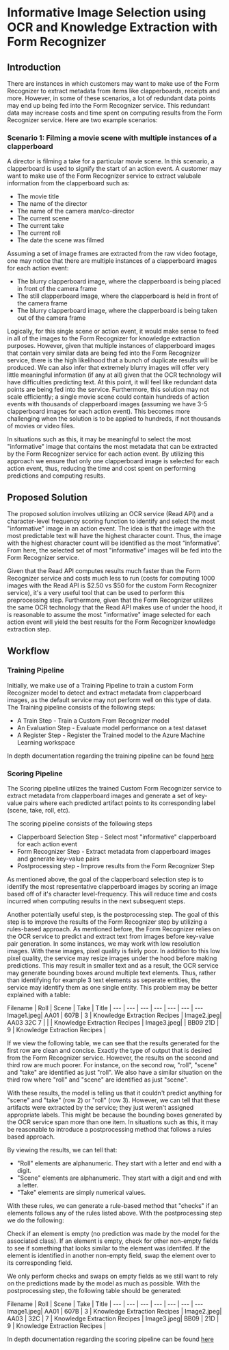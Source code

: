 # Informative Image Selection using OCR and Knowledge Extraction with Form Recognizer #

## Introduction ##

There are instances in which customers may want to make use of the Form Recognizer to extract metadata from items like clapperboards, receipts and more. However, in some of these scenarios, a lot of redundant data points may end up being fed into the Form Recognizer service. This redundant data may increase costs and time spent on computing results from the Form Recognizer service. Here are two example scenarios:

### Scenario 1: Filming a movie scene with multiple instances of a clapperboard ###

A director is filming a take for a particular movie scene. In this scenario, a clapperboard is used to signify the start of an action event. A customer may want to make use of the Form Recognizer service to extract valubale information from the clapperboard such as:

- The movie title
- The name of the director
- The name of the camera man/co-director
- The current scene
- The current take
- The current roll
- The date the scene was filmed

Assuming a set of image frames are extracted from the raw video footage, one may notice that there are multiple instances of a clapperboard images for each action event:

- The blurry clapperboard image, where the clapperboard is being placed in front of the camera frame
- The still clapperboard image, where the clapperboard is held in front of the camera frame
- The blurry clapperboard image, where the clapperboard is being taken out of the camera frame

Logically, for this single scene or action event, it would make sense to feed in all of the images to the Form Recognizer for knowledge extraction purposes. However, given that multiple instances of clapperboard images that contain very similar data are being fed into the Form Recognizer service, there is the high likelihood that a bunch of duplicate results will be produced. We can also infer that extremely blurry images will offer very little meaningful information (if any at all) given that the OCR technology will have difficulties predicting text. At this point, it will feel like redundant data points are being fed into the service. Furthermore, this solution may not scale efficiently; a single movie scene could contain hundreds of action events with thousands of clapperboard images (assuming we have 3-5 clapperboard images for each action event). This becomes more challenging when the solution is to be applied to hundreds, if not thousands of movies or video files.

In situations such as this, it may be meaningful to select the most "informative" image that contains the most metadata that can be extracted by the Form Recognizer service for each action event. By utilizing this approach we ensure that only one clapperboard image is selected for each action event, thus, reducing the time and cost spent on performing predictions and computing results.

## Proposed Solution ##

The proposed solution involves utilizing an OCR service (Read API) and a character-level frequency scoring function to identify and select the most "informative" image in an action event. The idea is that the image with the most predictable text will have the highest character count. Thus, the image with the highest character count will be identified as the most “informative”.  From here, the selected set of most "informative" images will be fed into the Form Recognizer service.

Given that the Read API computes results much faster than the Form Recognizer service and costs much less to run (costs for computing 1000 images with the Read API is $2.50 vs $50 for the custom Form Recognizer service), it's a very useful tool that can be used to perform this preprocessing step. Furthermore, given that the Form Recognizer utilizes the same OCR technology that the Read API makes use of under the hood, it is reasonable to assume the most "informative" image selected for each action event will yield the best results for the Form Recognizer knowledge extraction step.

## Workflow ##

### Training Pipeline ###

Initially, we make use of a Training Pipeline to train a custom Form Recognizer model to detect and extract metadata from clapperboard images, as the default service may not perform well on this type of data. The Training pipeline consists of the following steps:

- A Train Step - Train a Custom From Recognizer model
- An Evaluation Step - Evaluate model performance on a test dataset
- A Register Step - Register the Trained model to the Azure Machine Learning workspace

In depth documentation regarding the training pipeline can be found [here](docs/form-training-pipeline.md)

### Scoring Pipeline ####

The Scoring pipeline utilizes the trained Custom Form Recognizer service to extract metadata from clapperboard images and generate a set of key-value pairs where each predicted artifact points to its corresponding label (scene, take, roll, etc).

The scoring pipeline consists of the following steps

- Clapperboard Selection Step - Select most "informative" clapperboard for each action event
- Form Recognizer Step - Extract metadata from clapperboard images and generate key-value pairs
- Postprocessing step - Improve results from the Form Recognizer Step

As mentioned above, the goal of the clapperboard selection step is to identify the most representative clapperboard images by scoring an image based off of it's character level-frequency. This will reduce time and costs incurred when computing results in the next subsequent steps.

Another potentially useful step, is the postprocessing step. The goal of this step is to improve the results of the Form Recognizer step by utilizing a rules-based approach. As mentioned before, the Form Recognizer relies on the OCR service to predict and extract text from images before key-value pair generation. In some instances, we may work with low resolution images. With these images, pixel quality is fairly poor. In addition to this low pixel quality, the service may resize images under the hood before making predictions. This may result in smaller text and as a result, the OCR service may generate bounding boxes around multiple text elements. Thus, rather than identifying for example 3 text elements as seperate entities, the service may identify them as one single entity. This problem may be better explained with a table:

Filename | Roll | Scene | Take | Title |
--- | --- | --- | --- | --- | --- | ---  
Image1.jpeg| AA01 | 607B | 3 | Knowledge Extraction Recipes |
Image2.jpeg| AA03 32C 7 |  |  | Knowledge Extraction Recipes |
Image3.jpeg|  | BB09 21D | 9 | Knowledge Extraction Recipes |  

If we view the following table, we can see that the results generated for the first row are clean and concise. Exactly the type of output that is desired from the Form Recognizer service. However, the results on the second and third row are much poorer. For instance, on the second row, "roll", "scene" and "take" are identified as just "roll". We also have a similar situation on the third row where "roll" and "scene" are identified as just "scene".

With these results, the model is telling us that it couldn't predict anything for "scene" and "take" (row 2) or "roll" (row 3). However, we can tell that these artifacts were extracted by the service; they just weren't assigned appropriate labels. This might be because the bounding boxes generated by the OCR service span more than one item. In situations such as this, it may be reasonable to introduce a postprocessing method that follows a rules based approach.

By viewing the results, we can tell that:

- "Roll" elements are alphanumeric. They start with a letter and end with a digit.
- "Scene" elements are alphanumeric. They start with a digit and end with a letter.
- "Take" elements are simply numerical values.

With these rules, we can generate a rule-based method that "checks" if an elements follows any of the rules listed above. With the postprocessing step we do the following:

Check if an element is empty (no prediction was made by the model for the associated class).
If an element is empty, check for other non-empty fields to see if something that looks similar to the element was identifed.
If the element is identified in another non-empty field, swap the element over to its corresponding field.

We only perform checks and swaps on empty fields as we still want to rely on the predictions made by the model as much as possible. With the postprocessing step, the following table should be generated:

Filename | Roll | Scene | Take | Title |
--- | --- | --- | --- | --- | --- | ---  
Image1.jpeg| AA01 | 607B | 3 | Knowledge Extraction Recipes |
Image2.jpeg| AA03 | 32C | 7 | Knowledge Extraction Recipes |
Image3.jpeg| BB09 |  21D | 9 | Knowledge Extraction Recipes |

In depth documentation regarding the scoring pipeline can be found [here](docs/form-scoring-pipeline.md)
